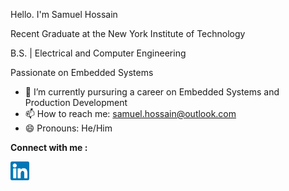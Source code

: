 Hello. I'm Samuel Hossain

Recent Graduate at the New York Institute of Technology

B.S. | Electrical and Computer Engineering

Passionate on Embedded Systems

- 🔭 I’m currently pursuring a career on Embedded Systems and Production Development
- 📫 How to reach me: samuel.hossain@outlook.com
- 😄 Pronouns: He/Him



**Connect with me :**



<a href="https://www.linkedin.com/in/samuelhossain/" target="_blank">
<img align="left" alt="Samuel | LinkedIn" width="30px"  src="https://raw.githubusercontent.com/arjun-sudo/arjun-sudo/master/assets/linkedin.svg" />
</a>

<br>
<br>

